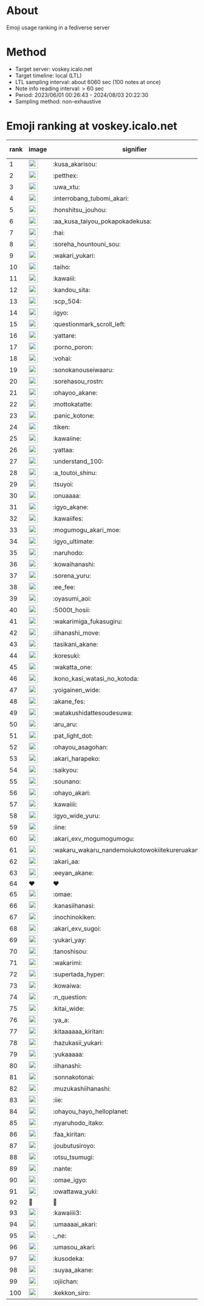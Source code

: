 # About
Emoji usage ranking in a fediverse server

# Method
- Target server: voskey.icalo.net
- Target timeline: local (LTL)
- LTL sampling interval: about 6060 sec (100 notes at once)
- Note info reading interval: > 60 sec
- Period: 2023/06/01 00:26:43 - 2024/08/03 20:22:30 
- Sampling method: non-exhaustive

# Emoji ranking at voskey.icalo.net

|rank|image|signifier|type|frequency score|
|----|----|----|----|----|
|1|<img height="24" src="https://voskey.icalo.net/emoji/kusa_akarisou.webp">|:kusa_akarisou:|custom|29799|
|2|<img height="24" src="https://voskey.icalo.net/emoji/petthex.webp">|:petthex:|custom|21514|
|3|<img height="24" src="https://voskey.icalo.net/emoji/uwa_xtu.webp">|:uwa_xtu:|custom|11878|
|4|<img height="24" src="https://voskey.icalo.net/emoji/interrobang_tubomi_akari.webp">|:interrobang_tubomi_akari:|custom|11493|
|5|<img height="24" src="https://voskey.icalo.net/emoji/honshitsu_jouhou.webp">|:honshitsu_jouhou:|custom|9046|
|6|<img height="24" src="https://voskey.icalo.net/emoji/aa_kusa_taiyou_pokapokadekusa.webp">|:aa_kusa_taiyou_pokapokadekusa:|custom|8722|
|7|<img height="24" src="https://voskey.icalo.net/emoji/hai.webp">|:hai:|custom|7879|
|8|<img height="24" src="https://voskey.icalo.net/emoji/soreha_hountouni_sou.webp">|:soreha_hountouni_sou:|custom|7023|
|9|<img height="24" src="https://voskey.icalo.net/emoji/wakari_yukari.webp">|:wakari_yukari:|custom|6772|
|10|<img height="24" src="https://voskey.icalo.net/emoji/taiho.webp">|:taiho:|custom|6662|
|11|<img height="24" src="https://voskey.icalo.net/emoji/kawaiii.webp">|:kawaiii:|custom|6039|
|12|<img height="24" src="https://voskey.icalo.net/emoji/kandou_sita.webp">|:kandou_sita:|custom|6029|
|13|<img height="24" src="https://voskey.icalo.net/emoji/scp_504.webp">|:scp_504:|custom|5707|
|14|<img height="24" src="https://voskey.icalo.net/emoji/igyo.webp">|:igyo:|custom|4478|
|15|<img height="24" src="https://voskey.icalo.net/emoji/questionmark_scroll_left.webp">|:questionmark_scroll_left:|custom|4449|
|16|<img height="24" src="https://voskey.icalo.net/emoji/yattare.webp">|:yattare:|custom|4418|
|17|<img height="24" src="https://voskey.icalo.net/emoji/porno_poron.webp">|:porno_poron:|custom|4360|
|18|<img height="24" src="https://voskey.icalo.net/emoji/vohai.webp">|:vohai:|custom|4137|
|19|<img height="24" src="https://voskey.icalo.net/emoji/sonokanouseiwaaru.webp">|:sonokanouseiwaaru:|custom|4112|
|20|<img height="24" src="https://voskey.icalo.net/emoji/sorehasou_rostn.webp">|:sorehasou_rostn:|custom|3953|
|21|<img height="24" src="https://voskey.icalo.net/emoji/ohayoo_akane.webp">|:ohayoo_akane:|custom|3933|
|22|<img height="24" src="https://voskey.icalo.net/emoji/mottokatatte.webp">|:mottokatatte:|custom|3703|
|23|<img height="24" src="https://voskey.icalo.net/emoji/panic_kotone.webp">|:panic_kotone:|custom|3589|
|24|<img height="24" src="https://voskey.icalo.net/emoji/tiken.webp">|:tiken:|custom|3585|
|25|<img height="24" src="https://voskey.icalo.net/emoji/kawaiine.webp">|:kawaiine:|custom|3585|
|26|<img height="24" src="https://voskey.icalo.net/emoji/yattaa.webp">|:yattaa:|custom|3575|
|27|<img height="24" src="https://voskey.icalo.net/emoji/understand_100.webp">|:understand_100:|custom|3536|
|28|<img height="24" src="https://voskey.icalo.net/emoji/a_toutoi_shinu.webp">|:a_toutoi_shinu:|custom|3278|
|29|<img height="24" src="https://voskey.icalo.net/emoji/tsuyoi.webp">|:tsuyoi:|custom|3238|
|30|<img height="24" src="https://voskey.icalo.net/emoji/onuaaaa.webp">|:onuaaaa:|custom|3046|
|31|<img height="24" src="https://voskey.icalo.net/emoji/igyo_akane.webp">|:igyo_akane:|custom|2981|
|32|<img height="24" src="https://voskey.icalo.net/emoji/kawaiifes.webp">|:kawaiifes:|custom|2833|
|33|<img height="24" src="https://voskey.icalo.net/emoji/mogumogu_akari_moe.webp">|:mogumogu_akari_moe:|custom|2828|
|34|<img height="24" src="https://voskey.icalo.net/emoji/igyo_ultimate.webp">|:igyo_ultimate:|custom|2777|
|35|<img height="24" src="https://voskey.icalo.net/emoji/naruhodo.webp">|:naruhodo:|custom|2774|
|36|<img height="24" src="https://voskey.icalo.net/emoji/kowaihanashi.webp">|:kowaihanashi:|custom|2700|
|37|<img height="24" src="https://voskey.icalo.net/emoji/sorena_yuru.webp">|:sorena_yuru:|custom|2551|
|38|<img height="24" src="https://voskey.icalo.net/emoji/ee_fee.webp">|:ee_fee:|custom|2547|
|39|<img height="24" src="https://voskey.icalo.net/emoji/oyasumi_aoi.webp">|:oyasumi_aoi:|custom|2502|
|40|<img height="24" src="https://voskey.icalo.net/emoji/5000t_hosii.webp">|:5000t_hosii:|custom|2468|
|41|<img height="24" src="https://voskey.icalo.net/emoji/wakarimiga_fukasugiru.webp">|:wakarimiga_fukasugiru:|custom|2421|
|42|<img height="24" src="https://voskey.icalo.net/emoji/iihanashi_move.webp">|:iihanashi_move:|custom|2367|
|43|<img height="24" src="https://voskey.icalo.net/emoji/tasikani_akane.webp">|:tasikani_akane:|custom|2179|
|44|<img height="24" src="https://voskey.icalo.net/emoji/koresuki.webp">|:koresuki:|custom|2143|
|45|<img height="24" src="https://voskey.icalo.net/emoji/wakatta_one.webp">|:wakatta_one:|custom|2143|
|46|<img height="24" src="https://voskey.icalo.net/emoji/kono_kasi_watasi_no_kotoda.webp">|:kono_kasi_watasi_no_kotoda:|custom|2140|
|47|<img height="24" src="https://voskey.icalo.net/emoji/yoigainen_wide.webp">|:yoigainen_wide:|custom|2131|
|48|<img height="24" src="https://voskey.icalo.net/emoji/akane_fes.webp">|:akane_fes:|custom|2129|
|49|<img height="24" src="https://voskey.icalo.net/emoji/watakushidattesoudesuwa.webp">|:watakushidattesoudesuwa:|custom|2104|
|50|<img height="24" src="https://voskey.icalo.net/emoji/aru_aru.webp">|:aru_aru:|custom|2098|
|51|<img height="24" src="https://voskey.icalo.net/emoji/pat_light_dot.webp">|:pat_light_dot:|custom|2046|
|52|<img height="24" src="https://voskey.icalo.net/emoji/ohayou_asagohan.webp">|:ohayou_asagohan:|custom|1999|
|53|<img height="24" src="https://voskey.icalo.net/emoji/akari_harapeko.webp">|:akari_harapeko:|custom|1988|
|54|<img height="24" src="https://voskey.icalo.net/emoji/saikyou.webp">|:saikyou:|custom|1949|
|55|<img height="24" src="https://voskey.icalo.net/emoji/sounano.webp">|:sounano:|custom|1931|
|56|<img height="24" src="https://voskey.icalo.net/emoji/ohayo_akari.webp">|:ohayo_akari:|custom|1893|
|57|<img height="24" src="https://voskey.icalo.net/emoji/kawaiiii.webp">|:kawaiiii:|custom|1871|
|58|<img height="24" src="https://voskey.icalo.net/emoji/igyo_wide_yuru.webp">|:igyo_wide_yuru:|custom|1857|
|59|<img height="24" src="https://voskey.icalo.net/emoji/iine.webp">|:iine:|custom|1809|
|60|<img height="24" src="https://voskey.icalo.net/emoji/akari_exv_mogumogumogu.webp">|:akari_exv_mogumogumogu:|custom|1793|
|61|<img height="24" src="https://voskey.icalo.net/emoji/wakaru_wakaru_nandemoiukotowokiitekureruakanetyan.webp">|:wakaru_wakaru_nandemoiukotowokiitekureruakanetyan:|custom|1776|
|62|<img height="24" src="https://voskey.icalo.net/emoji/akari_aa.webp">|:akari_aa:|custom|1697|
|63|<img height="24" src="https://voskey.icalo.net/emoji/eeyan_akane.webp">|:eeyan_akane:|custom|1688|
|64|❤|❤|unicode|1661|
|65|<img height="24" src="https://voskey.icalo.net/emoji/omae.webp">|:omae:|custom|1650|
|66|<img height="24" src="https://voskey.icalo.net/emoji/kanasiihanasi.webp">|:kanasiihanasi:|custom|1640|
|67|<img height="24" src="https://voskey.icalo.net/emoji/inochinokiken.webp">|:inochinokiken:|custom|1615|
|68|<img height="24" src="https://voskey.icalo.net/emoji/akari_exv_sugoi.webp">|:akari_exv_sugoi:|custom|1609|
|69|<img height="24" src="https://voskey.icalo.net/emoji/yukari_yay.webp">|:yukari_yay:|custom|1609|
|70|<img height="24" src="https://voskey.icalo.net/emoji/tanoshisou.webp">|:tanoshisou:|custom|1600|
|71|<img height="24" src="https://voskey.icalo.net/emoji/wakarimi.webp">|:wakarimi:|custom|1568|
|72|<img height="24" src="https://voskey.icalo.net/emoji/supertada_hyper.webp">|:supertada_hyper:|custom|1536|
|73|<img height="24" src="https://voskey.icalo.net/emoji/kowaiwa.webp">|:kowaiwa:|custom|1517|
|74|<img height="24" src="https://voskey.icalo.net/emoji/n_question.webp">|:n_question:|custom|1503|
|75|<img height="24" src="https://voskey.icalo.net/emoji/kitai_wide.webp">|:kitai_wide:|custom|1498|
|76|<img height="24" src="https://voskey.icalo.net/emoji/ya_a.webp">|:ya_a:|custom|1492|
|77|<img height="24" src="https://voskey.icalo.net/emoji/kitaaaaaa_kiritan.webp">|:kitaaaaaa_kiritan:|custom|1477|
|78|<img height="24" src="https://voskey.icalo.net/emoji/hazukasii_yukari.webp">|:hazukasii_yukari:|custom|1444|
|79|<img height="24" src="https://voskey.icalo.net/emoji/yukaaaaa.webp">|:yukaaaaa:|custom|1368|
|80|<img height="24" src="https://voskey.icalo.net/emoji/iihanashi.webp">|:iihanashi:|custom|1366|
|81|<img height="24" src="https://voskey.icalo.net/emoji/sonnakotonai.webp">|:sonnakotonai:|custom|1360|
|82|<img height="24" src="https://voskey.icalo.net/emoji/muzukashiihanashi.webp">|:muzukashiihanashi:|custom|1338|
|83|<img height="24" src="https://voskey.icalo.net/emoji/iie.webp">|:iie:|custom|1329|
|84|<img height="24" src="https://voskey.icalo.net/emoji/ohayou_hayo_helloplanet.webp">|:ohayou_hayo_helloplanet:|custom|1323|
|85|<img height="24" src="https://voskey.icalo.net/emoji/nyaruhodo_itako.webp">|:nyaruhodo_itako:|custom|1306|
|86|<img height="24" src="https://voskey.icalo.net/emoji/faa_kiritan.webp">|:faa_kiritan:|custom|1295|
|87|<img height="24" src="https://voskey.icalo.net/emoji/joubutusiroyo.webp">|:joubutusiroyo:|custom|1290|
|88|<img height="24" src="https://voskey.icalo.net/emoji/otsu_tsumugi.webp">|:otsu_tsumugi:|custom|1255|
|89|<img height="24" src="https://voskey.icalo.net/emoji/nante.webp">|:nante:|custom|1244|
|90|<img height="24" src="https://voskey.icalo.net/emoji/omae_igyo.webp">|:omae_igyo:|custom|1231|
|91|<img height="24" src="https://voskey.icalo.net/emoji/owattawa_yuki.webp">|:owattawa_yuki:|custom|1219|
|92|🤔|🤔|unicode|1216|
|93|<img height="24" src="https://voskey.icalo.net/emoji/kawaiiii3.webp">|:kawaiiii3:|custom|1212|
|94|<img height="24" src="https://voskey.icalo.net/emoji/umaaaai_akari.webp">|:umaaaai_akari:|custom|1176|
|95|<img height="24" src="https://voskey.icalo.net/emoji/_ne.webp">|:_ne:|custom|1172|
|96|<img height="24" src="https://voskey.icalo.net/emoji/umasou_akari.webp">|:umasou_akari:|custom|1169|
|97|<img height="24" src="https://voskey.icalo.net/emoji/kusodeka.webp">|:kusodeka:|custom|1163|
|98|<img height="24" src="https://voskey.icalo.net/emoji/suyaa_akane.webp">|:suyaa_akane:|custom|1160|
|99|<img height="24" src="https://voskey.icalo.net/emoji/ojiichan.webp">|:ojiichan:|custom|1159|
|100|<img height="24" src="https://voskey.icalo.net/emoji/kekkon_siro.webp">|:kekkon_siro:|custom|1159|

